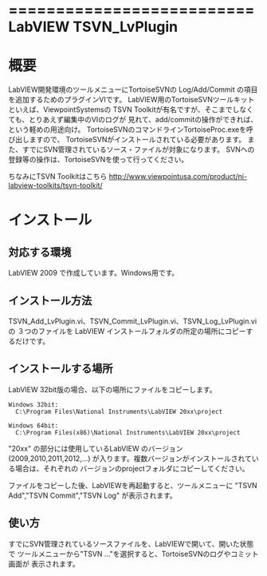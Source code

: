 ==========================
LabVIEW TSVN_LvPlugin
==========================

# 概要
  LabVIEW開発環境のツールメニューにTortoiseSVNの Log/Add/Commit の項目
を追加するためのプラグインVIです。
  LabVIEW用のTortoiseSVNツールキットといえば、ViewpointSystemsの
TSVN Toolkitが有名ですが、そこまでしなくても、とりあえず編集中のVIのログが
見れて、add/commitの操作ができれば、という軽めの用途向け。
  TortoiseSVNのコマンドラインTortoiseProc.exeを呼び出しますので、
TortoiseSVNがインストールされている必要があります。
  また、すでにSVN管理されているソース・ファイルが対象になります。
SVNへの登録等の操作は、TortoiseSVNを使って行ってください。

ちなみにTSVN Toolkitはこちら
  http://www.viewpointusa.com/product/ni-labview-toolkits/tsvn-toolkit/

# インストール

## 対応する環境
  LabVIEW 2009 で作成しています。Windows用です。

## インストール方法
  TSVN_Add_LvPlugin.vi、TSVN_Commit_LvPlugin.vi、TSVN_Log_LvPlugin.vi の
３つのファイルを LabVIEW インストールフォルダの所定の場所にコピーするだけです。

## インストールする場所
LabVIEW 32bit版の場合、以下の場所にファイルをコピーします。


    Windows 32bit:
      C:\Program Files\National Instruments\LabVIEW 20xx\project

    Windows 64bit:
      C:\Program Files(x86)\National Instruments\LabVIEW 20xx\project

  "20xx" の部分には使用しているLabVIEW のバージョン(2009,2010,2011,2012,...)
が入ります。複数バージョンがインストールされている場合は、それぞれの
バージョンのprojectフォルダにコピーしてください。

  ファイルをコピーした後、LabVIEWを再起動すると、ツールメニューに
"TSVN Add","TSVN Commit","TSVN Log" が表示されます。

## 使い方
  すでにSVN管理されているソースファイルを、LabVIEWで開いて、開いた状態で
ツールメニューから"TSVN ..."を選択すると、TortoiseSVNのログやコミット画面が
表示されます。

